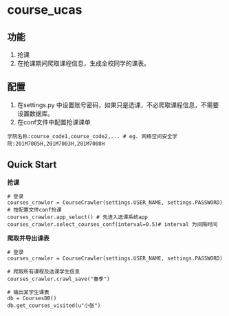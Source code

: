 # course_ucas

## 功能
1. 抢课
2. 在抢课期间爬取课程信息，生成全校同学的课表。

## 配置
1. 在settings.py 中设置账号密码，如果只是选课，不必爬取课程信息，不需要设置数据库。
2. 在conf文件中配置抢课课单
```
学院名称:course_code1,course_code2,... # eg. 网络空间安全学院:201M7005H,201M7003H,201M7008H
```

## Quick Start 

**抢课**
```
# 登录
courses_crawler = CourseCrawler(settings.USER_NAME, settings.PASSWORD)
# 按配置文件conf抢课
courses_crawler.app_select() # 先进入选课系统app
courses_crawler.select_courses_conf(interval=0.5)# interval 为间隔时间
```

**爬取并导出课表**
```
# 登录
courses_crawler = CourseCrawler(settings.USER_NAME, settings.PASSWORD)

# 爬取所有课程及选课学生信息
courses_crawler.crawl_save("春季")

# 输出某学生课表
db = CoursesDB()
db.get_courses_visited(u"小张")
```
